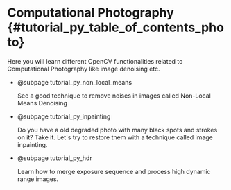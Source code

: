 Computational Photography {#tutorial_py_table_of_contents_photo}
=========================

Here you will learn different OpenCV functionalities related to Computational Photography like image
denoising etc.

-   @subpage tutorial_py_non_local_means

    See a good technique
    to remove noises in images called Non-Local Means Denoising

-   @subpage tutorial_py_inpainting

    Do you have a old
    degraded photo with many black spots and strokes on it? Take it. Let's try to restore them with a
    technique called image inpainting.
	
-   @subpage tutorial_py_hdr

    Learn how to merge exposure sequence and process high dynamic range images.